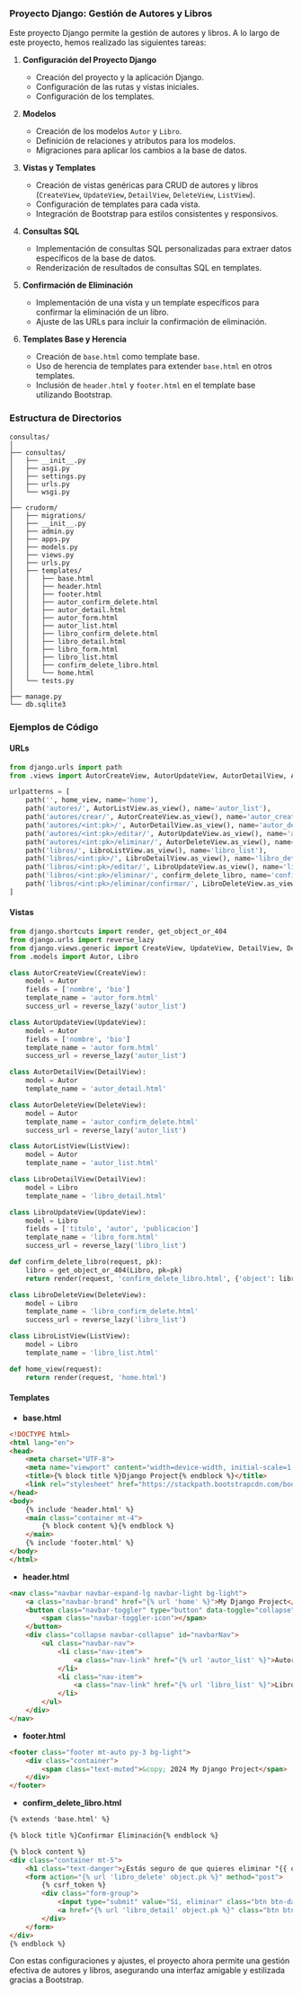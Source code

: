 ### Proyecto Django: Gestión de Autores y Libros

Este proyecto Django permite la gestión de autores y libros. A lo largo de este proyecto, hemos realizado las siguientes tareas:

1. **Configuración del Proyecto Django**
   - Creación del proyecto y la aplicación Django.
   - Configuración de las rutas y vistas iniciales.
   - Configuración de los templates.

2. **Modelos**
   - Creación de los modelos `Autor` y `Libro`.
   - Definición de relaciones y atributos para los modelos.
   - Migraciones para aplicar los cambios a la base de datos.

3. **Vistas y Templates**
   - Creación de vistas genéricas para CRUD de autores y libros (`CreateView`, `UpdateView`, `DetailView`, `DeleteView`, `ListView`).
   - Configuración de templates para cada vista.
   - Integración de Bootstrap para estilos consistentes y responsivos.

4. **Consultas SQL**
   - Implementación de consultas SQL personalizadas para extraer datos específicos de la base de datos.
   - Renderización de resultados de consultas SQL en templates.

5. **Confirmación de Eliminación**
   - Implementación de una vista y un template específicos para confirmar la eliminación de un libro.
   - Ajuste de las URLs para incluir la confirmación de eliminación.

6. **Templates Base y Herencia**
   - Creación de `base.html` como template base.
   - Uso de herencia de templates para extender `base.html` en otros templates.
   - Inclusión de `header.html` y `footer.html` en el template base utilizando Bootstrap.

### Estructura de Directorios

```
consultas/
│
├── consultas/
│   ├── __init__.py
│   ├── asgi.py
│   ├── settings.py
│   ├── urls.py
│   └── wsgi.py
│
├── crudorm/
│   ├── migrations/
│   ├── __init__.py
│   ├── admin.py
│   ├── apps.py
│   ├── models.py
│   ├── views.py
│   ├── urls.py
│   ├── templates/
│   │   ├── base.html
│   │   ├── header.html
│   │   ├── footer.html
│   │   ├── autor_confirm_delete.html
│   │   ├── autor_detail.html
│   │   ├── autor_form.html
│   │   ├── autor_list.html
│   │   ├── libro_confirm_delete.html
│   │   ├── libro_detail.html
│   │   ├── libro_form.html
│   │   ├── libro_list.html
│   │   ├── confirm_delete_libro.html
│   │   └── home.html
│   └── tests.py
│
├── manage.py
└── db.sqlite3
```

### Ejemplos de Código

#### URLs

```python
from django.urls import path
from .views import AutorCreateView, AutorUpdateView, AutorDetailView, AutorDeleteView, AutorListView, LibroDetailView, LibroUpdateView, LibroDeleteView, LibroListView, confirm_delete_libro, home_view

urlpatterns = [
    path('', home_view, name='home'),
    path('autores/', AutorListView.as_view(), name='autor_list'),
    path('autores/crear/', AutorCreateView.as_view(), name='autor_create'),
    path('autores/<int:pk>/', AutorDetailView.as_view(), name='autor_detail'),
    path('autores/<int:pk>/editar/', AutorUpdateView.as_view(), name='autor_update'),
    path('autores/<int:pk>/eliminar/', AutorDeleteView.as_view(), name='autor_delete'),
    path('libros/', LibroListView.as_view(), name='libro_list'),
    path('libros/<int:pk>/', LibroDetailView.as_view(), name='libro_detail'),
    path('libros/<int:pk>/editar/', LibroUpdateView.as_view(), name='libro_update'),
    path('libros/<int:pk>/eliminar/', confirm_delete_libro, name='confirm_delete_libro'),
    path('libros/<int:pk>/eliminar/confirmar/', LibroDeleteView.as_view(), name='libro_delete'),
]
```

#### Vistas

```python
from django.shortcuts import render, get_object_or_404
from django.urls import reverse_lazy
from django.views.generic import CreateView, UpdateView, DetailView, DeleteView, ListView
from .models import Autor, Libro

class AutorCreateView(CreateView):
    model = Autor
    fields = ['nombre', 'bio']
    template_name = 'autor_form.html'
    success_url = reverse_lazy('autor_list')

class AutorUpdateView(UpdateView):
    model = Autor
    fields = ['nombre', 'bio']
    template_name = 'autor_form.html'
    success_url = reverse_lazy('autor_list')

class AutorDetailView(DetailView):
    model = Autor
    template_name = 'autor_detail.html'

class AutorDeleteView(DeleteView):
    model = Autor
    template_name = 'autor_confirm_delete.html'
    success_url = reverse_lazy('autor_list')

class AutorListView(ListView):
    model = Autor
    template_name = 'autor_list.html'

class LibroDetailView(DetailView):
    model = Libro
    template_name = 'libro_detail.html'

class LibroUpdateView(UpdateView):
    model = Libro
    fields = ['titulo', 'autor', 'publicacion']
    template_name = 'libro_form.html'
    success_url = reverse_lazy('libro_list')

def confirm_delete_libro(request, pk):
    libro = get_object_or_404(Libro, pk=pk)
    return render(request, 'confirm_delete_libro.html', {'object': libro})

class LibroDeleteView(DeleteView):
    model = Libro
    template_name = 'libro_confirm_delete.html'
    success_url = reverse_lazy('libro_list')

class LibroListView(ListView):
    model = Libro
    template_name = 'libro_list.html'

def home_view(request):
    return render(request, 'home.html')
```

#### Templates

- **base.html**
```html
<!DOCTYPE html>
<html lang="en">
<head>
    <meta charset="UTF-8">
    <meta name="viewport" content="width=device-width, initial-scale=1.0">
    <title>{% block title %}Django Project{% endblock %}</title>
    <link rel="stylesheet" href="https://stackpath.bootstrapcdn.com/bootstrap/4.5.2/css/bootstrap.min.css">
</head>
<body>
    {% include 'header.html' %}
    <main class="container mt-4">
        {% block content %}{% endblock %}
    </main>
    {% include 'footer.html' %}
</body>
</html>
```

- **header.html**
```html
<nav class="navbar navbar-expand-lg navbar-light bg-light">
    <a class="navbar-brand" href="{% url 'home' %}">My Django Project</a>
    <button class="navbar-toggler" type="button" data-toggle="collapse" data-target="#navbarNav" aria-controls="navbarNav" aria-expanded="false" aria-label="Toggle navigation">
        <span class="navbar-toggler-icon"></span>
    </button>
    <div class="collapse navbar-collapse" id="navbarNav">
        <ul class="navbar-nav">
            <li class="nav-item">
                <a class="nav-link" href="{% url 'autor_list' %}">Autores</a>
            </li>
            <li class="nav-item">
                <a class="nav-link" href="{% url 'libro_list' %}">Libros</a>
            </li>
        </ul>
    </div>
</nav>
```

- **footer.html**
```html
<footer class="footer mt-auto py-3 bg-light">
    <div class="container">
        <span class="text-muted">&copy; 2024 My Django Project</span>
    </div>
</footer>
```

- **confirm_delete_libro.html**
```html
{% extends 'base.html' %}

{% block title %}Confirmar Eliminación{% endblock %}

{% block content %}
<div class="container mt-5">
    <h1 class="text-danger">¿Estás seguro de que quieres eliminar "{{ object }}"?</h1>
    <form action="{% url 'libro_delete' object.pk %}" method="post">
        {% csrf_token %}
        <div class="form-group">
            <input type="submit" value="Sí, eliminar" class="btn btn-danger">
            <a href="{% url 'libro_detail' object.pk %}" class="btn btn-secondary">Cancelar</a>
        </div>
    </form>
</div>
{% endblock %}
```

Con estas configuraciones y ajustes, el proyecto ahora permite una gestión efectiva de autores y libros, asegurando una interfaz amigable y estilizada gracias a Bootstrap.